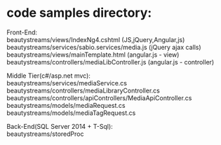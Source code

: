 
# code samples directory:

Front-End:
<br/>
beautystreams/views/IndexNg4.cshtml (JS,jQuery,Angular,js)
<br/>
beautystreams/services/sabio.services/media.js (jQuery ajax calls)
<br/>
beautystreams/views/mainTemplate.html (angular.js - view)
<br/>
beautystreams/controllers/mediaLibController.js (angular.js - controller)

Middle Tier(c#/asp.net mvc):
<br/>
beautystreams/services/mediaService.cs
<br/>
beautystreams/controllers/mediaLibraryController.cs
<br/>
beautystreams/controllers/apiControllers/MediaApiController.cs
<br/>
beautystreams/models/mediaRequest.cs
<br/>
beautystreams/models/mediaTagRequest.cs
<br/>

Back-End(SQL Server 2014 + T-Sql):
<br/>
beautystreams/storedProc
